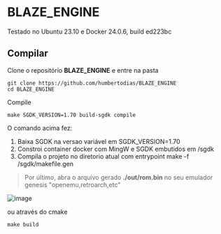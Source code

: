 # BLAZE_ENGINE

Testado no Ubuntu 23.10 e Docker 24.0.6, build ed223bc

##  Compilar 

Clone o repositório **BLAZE_ENGINE** e entre na pasta 
```shell
git clone https://github.com/humbertodias/BLAZE_ENGINE 
cd BLAZE_ENGINE
```
Compile
```shell
make SGDK_VERSION=1.70 build-sgdk compile
```
O comando acima fez:
1. Baixa SGDK na versao variável em SGDK_VERSION=1.70
2. Constroi container docker com MingW e SGDK embutidos em /sgdk
3. Compila o projeto no diretorio atual com entrypoint make -f /sgdk/makefile.gen

> Por último, abra o arquivo gerado **./out/rom.bin** no seu emulador genesis "openemu,retroarch,etc"

![image](https://github.com/DanielMoura79/BLAZE_ENGINE/assets/9255997/8daad171-b0e4-4187-a869-056712b36459)

ou através do cmake

```shell
make build
```
